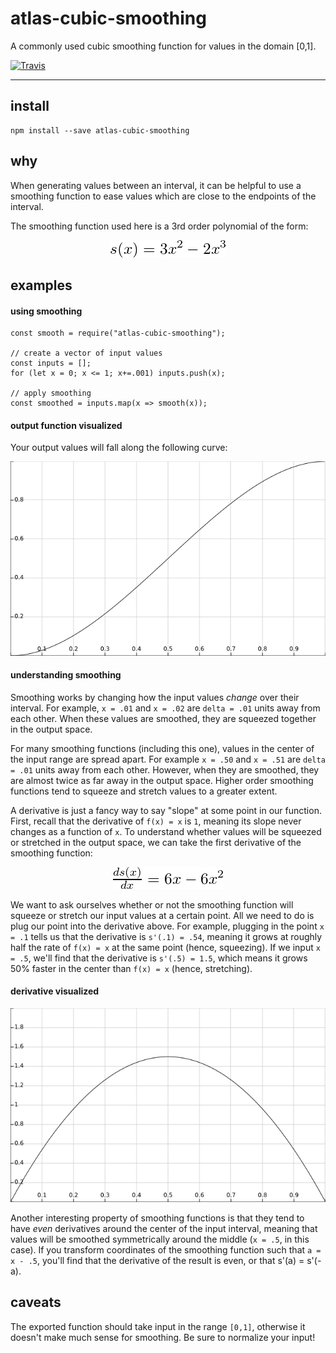 # atlas-cubic-smoothing

A commonly used cubic smoothing function for values in the domain [0,1].

[![Travis](https://img.shields.io/travis/atlassubbed/atlas-cubic-smoothing.svg)](https://travis-ci.org/atlassubbed/atlas-cubic-smoothing)

---

## install

```
npm install --save atlas-cubic-smoothing
```

## why

When generating values between an interval, it can be helpful to use a smoothing function to ease values which are close to the endpoints of the interval.

The smoothing function used here is a 3rd order polynomial of the form:

<p align="center">
  <img alt="s(x) = 3x^2 - 2x^3" src="docs/cubic.png">
</p>

## examples

#### using smoothing

```
const smooth = require("atlas-cubic-smoothing");

// create a vector of input values
const inputs = [];
for (let x = 0; x <= 1; x+=.001) inputs.push(x);

// apply smoothing 
const smoothed = inputs.map(x => smooth(x));
```

#### output function visualized

Your output values will fall along the following curve:

<p align="center">
  <img alt="graph of s(x) = 3x^2 - 2x^3" src="docs/cubic_graph.png">
</p>

#### understanding smoothing

Smoothing works by changing how the input values *change* over their interval. For example, `x = .01` and `x = .02` are `delta = .01` units away from each other. When these values are smoothed, they are squeezed together in the output space.

For many smoothing functions (including this one), values in the center of the input range are spread apart. For example `x = .50` and `x = .51` are `delta = .01` units away from each other. However, when they are smoothed, they are almost twice as far away in the output space. Higher order smoothing functions tend to squeeze and stretch values to a greater extent. 

A derivative is just a fancy way to say "slope" at some point in our function. First, recall that the derivative of `f(x) = x` is `1`, meaning its slope never changes as a function of `x`. To understand whether values will be squeezed or stretched in the output space, we can take the first derivative of the smoothing function:


<p align="center">
  <img alt="s'(x) = 6x - 6x^2" src="docs/cubic_diff.png">
</p>

We want to ask ourselves whether or not the smoothing function will squeeze or stretch our input values at a certain point. All we need to do is plug our point into the derivative above. For example, plugging in the point `x = .1` tells us that the derivative is `s'(.1) = .54`, meaning it grows at roughly half the rate of `f(x) = x` at the same point (hence, squeezing). If we input `x = .5`, we'll find that the derivative is `s'(.5) = 1.5`, which means it grows 50% faster in the center than `f(x) = x` (hence, stretching).

#### derivative visualized

<p align="center">
  <img alt="graph of s'(x) = 6x - 6x^2" src="docs/cubic_diff_graph.png">
</p>

Another interesting property of smoothing functions is that they tend to have *even* derivatives around the center of the input interval, meaning that values will be smoothed symmetrically around the middle (`x = .5`, in this case). If you transform coordinates of the smoothing function such that `a = x - .5`, you'll find that the derivative of the result is even, or that s'(a) = s'(-a).

## caveats

The exported function should take input in the range `[0,1]`, otherwise it doesn't make much sense for smoothing. Be sure to normalize your input!

